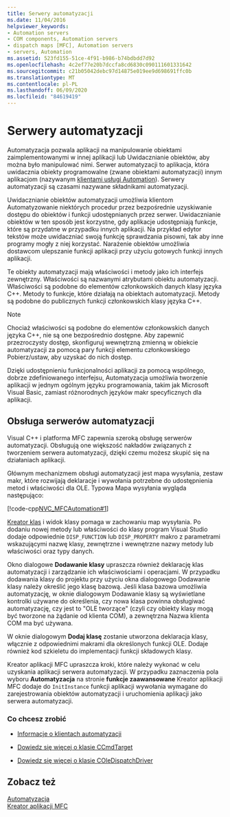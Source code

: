 ```yaml
---
title: Serwery automatyzacji
ms.date: 11/04/2016
helpviewer_keywords:
- Automation servers
- COM components, Automation servers
- dispatch maps [MFC], Automation servers
- servers, Automation
ms.assetid: 523fd155-51ce-4f91-b986-b74bdbdd7d92
ms.openlocfilehash: 4c2ef77e20b7dccfa8cd6830c090111601331642
ms.sourcegitcommit: c21b05042debc97d14875e019ee9d698691ffc0b
ms.translationtype: MT
ms.contentlocale: pl-PL
ms.lasthandoff: 06/09/2020
ms.locfileid: "84619419"
---
```

# <a name="automation-servers"></a>Serwery automatyzacji

Automatyzacja pozwala aplikacji na manipulowanie obiektami zaimplementowanymi w innej aplikacji lub Uwidacznianie obiektów, aby można było manipulować nimi. Serwer automatyzacji to aplikacja, która uwidacznia obiekty programowalne (zwane obiektami automatyzacji) innym aplikacjom (nazywanym [klientami usługi Automation](automation-clients.md)). Serwery automatyzacji są czasami nazywane składnikami automatyzacji.

Uwidacznianie obiektów automatyzacji umożliwia klientom Automatyzowanie niektórych procedur przez bezpośrednie uzyskiwanie dostępu do obiektów i funkcji udostępnianych przez serwer. Uwidacznianie obiektów w ten sposób jest korzystne, gdy aplikacje udostępniają funkcje, które są przydatne w przypadku innych aplikacji. Na przykład edytor tekstów może uwidaczniać swoją funkcję sprawdzania pisowni, tak aby inne programy mogły z niej korzystać. Narażenie obiektów umożliwia dostawcom ulepszanie funkcji aplikacji przy użyciu gotowych funkcji innych aplikacji.

Te obiekty automatyzacji mają właściwości i metody jako ich interfejs zewnętrzny. Właściwości są nazwanymi atrybutami obiektu automatyzacji. Właściwości są podobne do elementów członkowskich danych klasy języka C++. Metody to funkcje, które działają na obiektach automatyzacji. Metody są podobne do publicznych funkcji członkowskich klasy języka C++.

> [!NOTE]
> Chociaż właściwości są podobne do elementów członkowskich danych języka C++, nie są one bezpośrednio dostępne. Aby zapewnić przezroczysty dostęp, skonfiguruj wewnętrzną zmienną w obiekcie automatyzacji za pomocą pary funkcji elementu członkowskiego Pobierz/ustaw, aby uzyskać do nich dostęp.

Dzięki udostępnieniu funkcjonalności aplikacji za pomocą wspólnego, dobrze zdefiniowanego interfejsu, Automatyzacja umożliwia tworzenie aplikacji w jednym ogólnym języku programowania, takim jak Microsoft Visual Basic, zamiast różnorodnych języków makr specyficznych dla aplikacji.

## <a name="support-for-automation-servers"></a><a name="_core_support_for_automation_servers"></a>Obsługa serwerów automatyzacji

Visual C++ i platforma MFC zapewnia szeroką obsługę serwerów automatyzacji. Obsługują one większość nakładów związanych z tworzeniem serwera automatyzacji, dzięki czemu możesz skupić się na działaniach aplikacji.

Głównym mechanizmem obsługi automatyzacji jest mapa wysyłania, zestaw makr, które rozwijają deklaracje i wywołania potrzebne do udostępnienia metod i właściwości dla OLE. Typowa Mapa wysyłania wygląda następująco:

[!code-cpp[NVC_MFCAutomation#1](codesnippet/cpp/automation-servers_1.cpp)]

[Kreator klas](reference/mfc-class-wizard.md) i widok klasy pomaga w zachowaniu map wysyłania. Po dodaniu nowej metody lub właściwości do klasy program Visual Studio dodaje odpowiednie `DISP_FUNCTION` lub `DISP_PROPERTY` makro z parametrami wskazującymi nazwę klasy, zewnętrzne i wewnętrzne nazwy metody lub właściwości oraz typy danych.

Okno dialogowe **Dodawanie klasy** upraszcza również deklarację klas automatyzacji i zarządzanie ich właściwościami i operacjami. W przypadku dodawania klasy do projektu przy użyciu okna dialogowego Dodawanie klasy należy określić jego klasę bazową. Jeśli klasa bazowa umożliwia automatyzację, w oknie dialogowym Dodawanie klasy są wyświetlane kontrolki używane do określenia, czy nowa klasa powinna obsługiwać automatyzację, czy jest to "OLE tworzące" (czyli czy obiekty klasy mogą być tworzone na żądanie od klienta COM), a zewnętrzna Nazwa klienta COM ma być używana.

W oknie dialogowym **Dodaj klasę** zostanie utworzona deklaracja klasy, włącznie z odpowiednimi makrami dla określonych funkcji OLE. Dodaje również kod szkieletu do implementacji funkcji składowych klasy.

Kreator aplikacji MFC upraszcza kroki, które należy wykonać w celu uzyskania aplikacji serwera automatyzacji. W przypadku zaznaczenia pola wyboru **Automatyzacja** na stronie **funkcje zaawansowane** Kreator aplikacji MFC dodaje do `InitInstance` funkcji aplikacji wywołania wymagane do zarejestrowania obiektów automatyzacji i uruchomienia aplikacji jako serwera automatyzacji.

### <a name="what-do-you-want-to-do"></a>Co chcesz zrobić

- [Informacje o klientach automatyzacji](automation-clients.md)

- [Dowiedz się więcej o klasie CCmdTarget](reference/ccmdtarget-class.md)

- [Dowiedz się więcej o klasie COleDispatchDriver](reference/coledispatchdriver-class.md)

## <a name="see-also"></a>Zobacz też

[Automatyzacja](automation.md)<br/>
[Kreator aplikacji MFC](reference/mfc-application-wizard.md)
